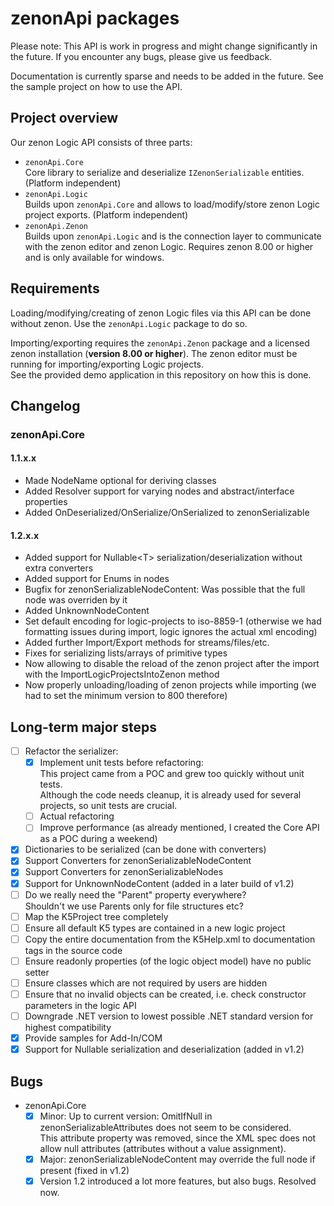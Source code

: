 # zenonApi packages

Please note: This API is work in progress and might change significantly in the future.
If you encounter any bugs, please give us feedback.

Documentation is currently sparse and needs to be added in the future.
See the sample project on how to use the API.

## Project overview

Our zenon Logic API consists of three parts:

- `zenonApi.Core`  
  Core library to serialize and deserialize `IZenonSerializable` entities.
  (Platform independent)
- `zenonApi.Logic`  
  Builds upon `zenonApi.Core` and allows to load/modify/store zenon Logic
  project exports.
  (Platform independent)
- `zenonApi.Zenon`  
  Builds upon `zenonApi.Logic` and is the connection layer to communicate
  with the zenon editor and zenon Logic.
  Requires zenon 8.00 or higher and is only available for windows.

## Requirements

Loading/modifying/creating of zenon Logic files via this API can be done
without zenon. Use the `zenonApi.Logic` package to do so.

Importing/exporting requires the `zenonApi.Zenon` package and a licensed zenon
installation (**version 8.00 or higher**).
The zenon editor must be running for importing/exporting Logic projects.  
See the provided demo application in this repository on how this is done.

## Changelog

### zenonApi.Core

#### 1.1.x.x

- Made NodeName optional for deriving classes
- Added Resolver support for varying nodes and abstract/interface properties
- Added OnDeserialized/OnSerialize/OnSerialized to zenonSerializable

#### 1.2.x.x

- Added support for Nullable&lt;T&gt; serialization/deserialization without extra converters
- Added support for Enums in nodes
- Bugfix for zenonSerializableNodeContent: Was possible that the full node was overriden by it
- Added UnknownNodeContent
- Set default encoding for logic-projects to iso-8859-1 (otherwise we had formatting issues during import, logic ignores the actual xml encoding)
- Added further Import/Export methods for streams/files/etc.
- Fixes for serializing lists/arrays of primitive types
- Now allowing to disable the reload of the zenon project after the import with the ImportLogicProjectsIntoZenon method
- Now properly unloading/loading of zenon projects while importing (we had to set the minimum version to 800 therefore)

## Long-term major steps

- [ ] Refactor the serializer:  
  - [x] Implement unit tests before refactoring:  
    This project came from a POC and grew too quickly without unit tests.  
    Although the code needs cleanup, it is already used for several projects, so unit tests are crucial.
  - [ ] Actual refactoring
  - [ ] Improve performance (as already mentioned, I created the Core API as a POC during a weekend)
- [x] Dictionaries to be serialized (can be done with converters)
- [x] Support Converters for zenonSerializableNodeContent
- [x] Support Converters for zenonSerializableNodes
- [x] Support for UnknownNodeContent (added in a later build of v1.2)
- [ ] Do we really need the "Parent" property everywhere?  
      Shouldn't we use Parents only for file structures etc?  
- [ ] Map the K5Project tree completely
- [ ] Ensure all default K5 types are contained in a new logic project
- [ ] Copy the entire documentation from the K5Help.xml to documentation tags in the source code
- [ ] Ensure readonly properties (of the logic object model) have no public setter
- [ ] Ensure classes which are not required by users are hidden
- [ ] Ensure that no invalid objects can be created, i.e. check constructor parameters in the logic API
- [ ] Downgrade .NET version to lowest possible .NET standard version for highest compatibility
- [x] Provide samples for Add-In/COM
- [x] Support for Nullable<T> serialization and deserialization (added in v1.2)

## Bugs

- zenonApi.Core
  - [x] Minor: Up to current version: OmitIfNull in zenonSerializableAttributes does not seem to be considered.  
    This attribute property was removed, since the XML spec does not allow null attributes (attributes without a value
    assignment).
  - [x] Major: zenonSerializableNodeContent may override the full node if present (fixed in v1.2)
  - [x] Version 1.2 introduced a lot more features, but also bugs. Resolved now.